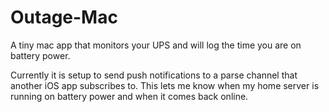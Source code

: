 Outage-Mac
==========

A tiny mac app that monitors your UPS and will log the time you are on battery power.

Currently it is setup to send push notifications to a parse channel that another iOS app subscribes to. This lets me know when my home server is running on battery power and when it comes back online.

